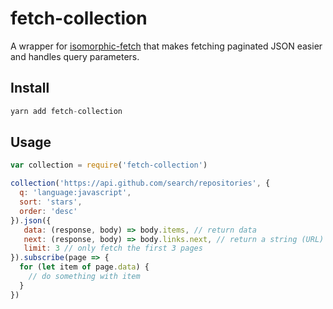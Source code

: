 # fetch-collection

A wrapper for [isomorphic-fetch](https://www.npmjs.com/package/isomorphic-fetch) that makes fetching paginated JSON easier and handles query parameters.

## Install

```js
yarn add fetch-collection
```

## Usage

```js
var collection = require('fetch-collection')

collection('https://api.github.com/search/repositories', {
  q: 'language:javascript',
  sort: 'stars',
  order: 'desc'
}).json({
   data: (response, body) => body.items, // return data
   next: (response, body) => body.links.next, // return a string (URL) or an object (params)
   limit: 3 // only fetch the first 3 pages
}).subscribe(page => {
  for (let item of page.data) {
    // do something with item
  }
})

```
